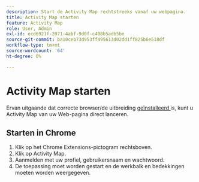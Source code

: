 ```yaml
---
description: Start de Activity Map rechtstreeks vanaf uw webpagina.
title: Activity Map starten
feature: Activity Map
role: User, Admin
exl-id: ecd6921f-2071-4abf-9d0f-c408b5adb5be
source-git-commit: ba10ceb73d953ff495613d02dd1ff825b6e518df
workflow-type: tm+mt
source-wordcount: '64'
ht-degree: 0%

---
```


# Activity Map starten

Ervan uitgaande dat correcte browser/de uitbreiding [ geïnstalleerd ](../getting-started.md) is, kunt u Activity Map van uw Web-pagina direct lanceren.

## Starten in Chrome

1. Klik op het Chrome Extensions-pictogram rechtsboven.
1. Klik op Activity Map.
1. Aanmelden met uw profiel, gebruikersnaam en wachtwoord.
1. De toepassing moet worden gestart en de werkbalk en bedekkingen moeten worden weergegeven.
